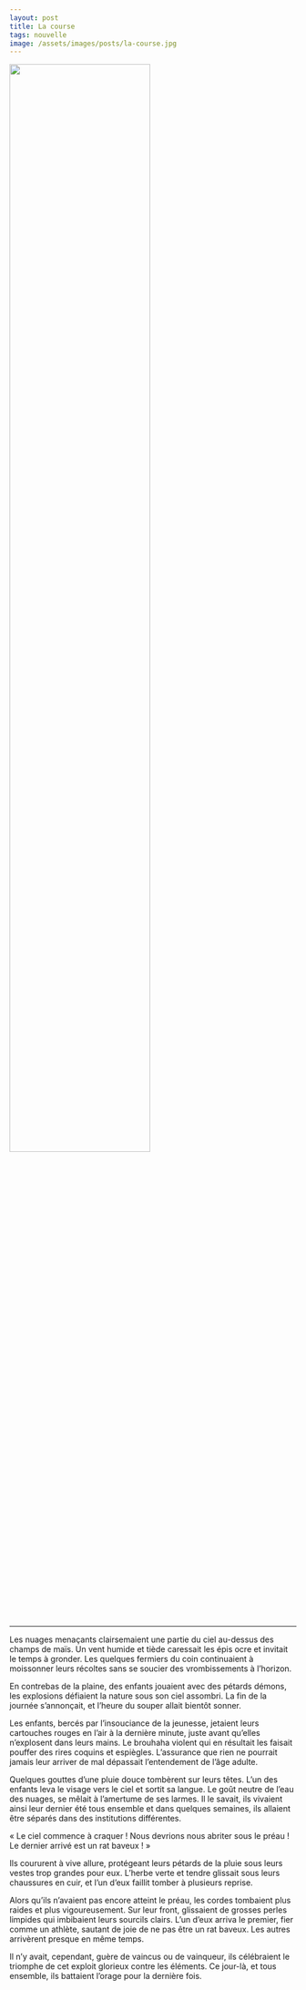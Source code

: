 ```yaml
---
layout: post
title: La course
tags: nouvelle
image: /assets/images/posts/la-course.jpg
---
```


<img src="/assets/images/posts/la-course.jpg" width="70%" class="center">

---

Les nuages menaçants clairsemaient une partie du ciel au-dessus des champs de maïs. Un vent humide et tiède caressait les épis ocre et invitait le temps à gronder. Les quelques fermiers du coin continuaient à moissonner leurs récoltes sans se soucier des vrombissements à l’horizon. 

<!--more-->

En contrebas de la plaine, des enfants jouaient avec des pétards démons, les explosions défiaient la nature sous son ciel assombri. La fin de la journée s’annonçait, et l’heure du souper allait bientôt sonner.

Les enfants, bercés par l’insouciance de la jeunesse, jetaient leurs cartouches rouges en l’air à la dernière minute, juste avant qu’elles n’explosent dans leurs mains. Le brouhaha violent qui en résultait les faisait pouffer des rires coquins et espiègles. L’assurance que rien ne pourrait jamais leur arriver de mal dépassait l’entendement de l’âge adulte.

Quelques gouttes d’une pluie douce tombèrent sur leurs têtes. L’un des enfants leva le visage vers le ciel et sortit sa langue. Le goût neutre de l’eau des nuages, se mêlait à l’amertume de ses larmes. Il le savait, ils vivaient ainsi leur dernier été tous ensemble et dans quelques semaines, ils allaient être séparés dans des institutions différentes.

« Le ciel commence à craquer ! Nous devrions nous abriter sous le préau ! Le dernier arrivé est un rat baveux ! »

Ils coururent à vive allure, protégeant leurs pétards de la pluie sous leurs vestes trop grandes pour eux. L’herbe verte et tendre glissait sous leurs chaussures en cuir, et l’un d’eux faillit tomber à plusieurs reprise.

Alors qu’ils n’avaient pas encore atteint le préau, les cordes tombaient plus raides et plus vigoureusement. Sur leur front, glissaient de grosses perles limpides qui imbibaient leurs sourcils clairs. L’un d’eux arriva le premier, fier comme un athlète, sautant de joie de ne pas être un rat baveux. Les autres arrivèrent presque en même temps. 

Il n’y avait, cependant, guère de vaincus ou de vainqueur, ils célébraient le triomphe de cet exploit glorieux contre les éléments. Ce jour-là, et tous ensemble, ils battaient l’orage pour la dernière fois.

